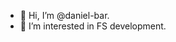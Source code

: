 - 👋 Hi, I’m @daniel-bar.
- 👀 I’m interested in FS development.

<!---
daniel-bar/daniel-bar is a ✨ special ✨ repository because its `README.md` (this file) appears on your GitHub profile.
You can click the Preview link to take a look at your changes.
--->
